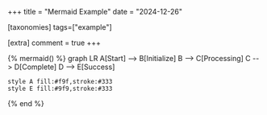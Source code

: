 +++
title = "Mermaid Example"
date = "2024-12-26"

[taxonomies]
tags=["example"]

[extra]
comment = true
+++

{% mermaid() %}
graph LR
    A[Start] --> B[Initialize]
    B --> C[Processing]
    C --> D[Complete]
    D --> E[Success]
    
    style A fill:#f9f,stroke:#333
    style E fill:#9f9,stroke:#333
{% end %}

